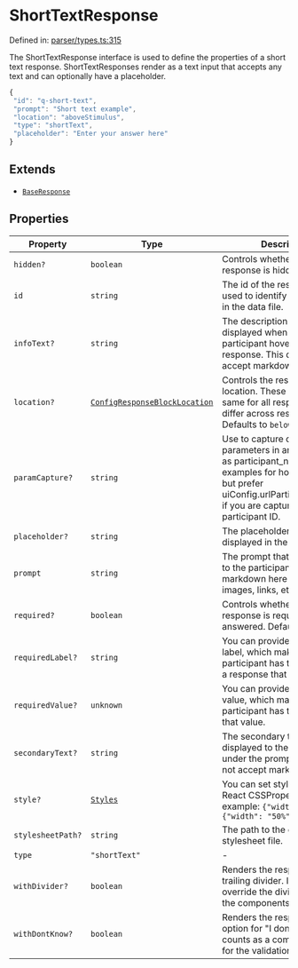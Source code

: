 # ShortTextResponse

Defined in: [parser/types.ts:315](https://github.com/revisit-studies/study/blob/3f9f0405fd0a640035b224bca9821c931f0fdb91/src/parser/types.ts#L315)

The ShortTextResponse interface is used to define the properties of a short text response.
ShortTextResponses render as a text input that accepts any text and can optionally have a placeholder.

```js
{
 "id": "q-short-text",
 "prompt": "Short text example",
 "location": "aboveStimulus",
 "type": "shortText",
 "placeholder": "Enter your answer here"
}
```

## Extends

- [`BaseResponse`](BaseResponse.md)

## Properties

| Property | Type | Description | Inherited from | Defined in |
| ------ | ------ | ------ | ------ | ------ |
| <a id="hidden"></a> `hidden?` | `boolean` | Controls whether the response is hidden. | [`BaseResponse`](BaseResponse.md).[`hidden`](BaseResponse.md#hidden) | [parser/types.ts:262](https://github.com/revisit-studies/study/blob/3f9f0405fd0a640035b224bca9821c931f0fdb91/src/parser/types.ts#L262) |
| <a id="id"></a> `id` | `string` | The id of the response. This is used to identify the response in the data file. | [`BaseResponse`](BaseResponse.md).[`id`](BaseResponse.md#id) | [parser/types.ts:244](https://github.com/revisit-studies/study/blob/3f9f0405fd0a640035b224bca9821c931f0fdb91/src/parser/types.ts#L244) |
| <a id="infotext"></a> `infoText?` | `string` | The description that is displayed when the participant hovers over the response. This does not accept markdown. | [`BaseResponse`](BaseResponse.md).[`infoText`](BaseResponse.md#infotext) | [parser/types.ts:250](https://github.com/revisit-studies/study/blob/3f9f0405fd0a640035b224bca9821c931f0fdb91/src/parser/types.ts#L250) |
| <a id="location"></a> `location?` | [`ConfigResponseBlockLocation`](../type-aliases/ConfigResponseBlockLocation.md) | Controls the response location. These might be the same for all responses, or differ across responses. Defaults to `belowStimulus` | [`BaseResponse`](BaseResponse.md).[`location`](BaseResponse.md#location) | [parser/types.ts:254](https://github.com/revisit-studies/study/blob/3f9f0405fd0a640035b224bca9821c931f0fdb91/src/parser/types.ts#L254) |
| <a id="paramcapture"></a> `paramCapture?` | `string` | Use to capture querystring parameters in answers such as participant_name. See the examples for how this is used, but prefer uiConfig.urlParticipantIdParam if you are capturing a participant ID. | [`BaseResponse`](BaseResponse.md).[`paramCapture`](BaseResponse.md#paramcapture) | [parser/types.ts:260](https://github.com/revisit-studies/study/blob/3f9f0405fd0a640035b224bca9821c931f0fdb91/src/parser/types.ts#L260) |
| <a id="placeholder"></a> `placeholder?` | `string` | The placeholder text that is displayed in the input. | - | [parser/types.ts:318](https://github.com/revisit-studies/study/blob/3f9f0405fd0a640035b224bca9821c931f0fdb91/src/parser/types.ts#L318) |
| <a id="prompt"></a> `prompt` | `string` | The prompt that is displayed to the participant. You can use markdown here to render images, links, etc. | [`BaseResponse`](BaseResponse.md).[`prompt`](BaseResponse.md#prompt) | [parser/types.ts:246](https://github.com/revisit-studies/study/blob/3f9f0405fd0a640035b224bca9821c931f0fdb91/src/parser/types.ts#L246) |
| <a id="required"></a> `required?` | `boolean` | Controls whether the response is required to be answered. Defaults to true. | [`BaseResponse`](BaseResponse.md).[`required`](BaseResponse.md#required) | [parser/types.ts:252](https://github.com/revisit-studies/study/blob/3f9f0405fd0a640035b224bca9821c931f0fdb91/src/parser/types.ts#L252) |
| <a id="requiredlabel"></a> `requiredLabel?` | `string` | You can provide a required label, which makes it so a participant has to answer with a response that matches label. | [`BaseResponse`](BaseResponse.md).[`requiredLabel`](BaseResponse.md#requiredlabel) | [parser/types.ts:258](https://github.com/revisit-studies/study/blob/3f9f0405fd0a640035b224bca9821c931f0fdb91/src/parser/types.ts#L258) |
| <a id="requiredvalue"></a> `requiredValue?` | `unknown` | You can provide a required value, which makes it so a participant has to answer with that value. | [`BaseResponse`](BaseResponse.md).[`requiredValue`](BaseResponse.md#requiredvalue) | [parser/types.ts:256](https://github.com/revisit-studies/study/blob/3f9f0405fd0a640035b224bca9821c931f0fdb91/src/parser/types.ts#L256) |
| <a id="secondarytext"></a> `secondaryText?` | `string` | The secondary text that is displayed to the participant under the prompt. This does not accept markdown. | [`BaseResponse`](BaseResponse.md).[`secondaryText`](BaseResponse.md#secondarytext) | [parser/types.ts:248](https://github.com/revisit-studies/study/blob/3f9f0405fd0a640035b224bca9821c931f0fdb91/src/parser/types.ts#L248) |
| <a id="style"></a> `style?` | [`Styles`](../type-aliases/Styles.md) | You can set styles here, using React CSSProperties, for example: `{"width": 100}` or `{"width": "50%"}` | [`BaseResponse`](BaseResponse.md).[`style`](BaseResponse.md#style) | [parser/types.ts:270](https://github.com/revisit-studies/study/blob/3f9f0405fd0a640035b224bca9821c931f0fdb91/src/parser/types.ts#L270) |
| <a id="stylesheetpath"></a> `stylesheetPath?` | `string` | The path to the external stylesheet file. | [`BaseResponse`](BaseResponse.md).[`stylesheetPath`](BaseResponse.md#stylesheetpath) | [parser/types.ts:268](https://github.com/revisit-studies/study/blob/3f9f0405fd0a640035b224bca9821c931f0fdb91/src/parser/types.ts#L268) |
| <a id="type"></a> `type` | `"shortText"` | - | - | [parser/types.ts:316](https://github.com/revisit-studies/study/blob/3f9f0405fd0a640035b224bca9821c931f0fdb91/src/parser/types.ts#L316) |
| <a id="withdivider"></a> `withDivider?` | `boolean` | Renders the response with a trailing divider. If present, will override the divider setting in the components or uiConfig. | [`BaseResponse`](BaseResponse.md).[`withDivider`](BaseResponse.md#withdivider) | [parser/types.ts:264](https://github.com/revisit-studies/study/blob/3f9f0405fd0a640035b224bca9821c931f0fdb91/src/parser/types.ts#L264) |
| <a id="withdontknow"></a> `withDontKnow?` | `boolean` | Renders the response with an option for "I don't know". This counts as a completed answer for the validation. | [`BaseResponse`](BaseResponse.md).[`withDontKnow`](BaseResponse.md#withdontknow) | [parser/types.ts:266](https://github.com/revisit-studies/study/blob/3f9f0405fd0a640035b224bca9821c931f0fdb91/src/parser/types.ts#L266) |
